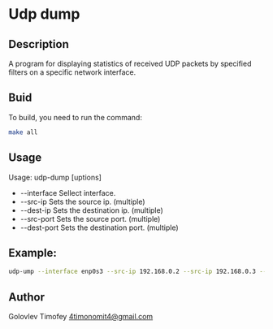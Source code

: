 # Udp dump

## Description
A program for displaying statistics of received UDP packets by specified filters on a specific network interface.
## Buid
To build, you need to run the command:
```sh
make all
```
## Usage

Usage: udp-dump [uptions]
- --interface <arg>    Sellect interface.
-   --src-ip <arg>       Sets the source ip.        (multiple)
-	--dest-ip <arg>      Sets the destination ip.   (multiple)
-	--src-port <arg>     Sets the source port.      (multiple)
-	--dest-port <arg>    Sets the destination port. (multiple)

## Example:
```sh
udp-ump --interface enp0s3 --src-ip 192.168.0.2 --src-ip 192.168.0.3 --src-port 30123
```

## Author
Golovlev Timofey 4timonomit4@gmail.com